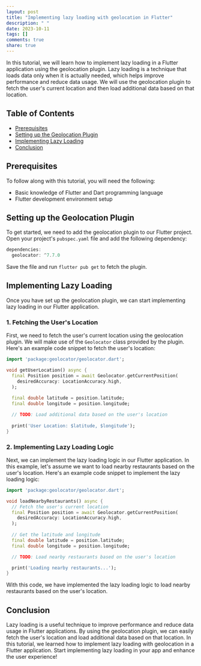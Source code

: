 ```yaml
---
layout: post
title: "Implementing lazy loading with geolocation in Flutter"
description: " "
date: 2023-10-11
tags: []
comments: true
share: true
---
```


In this tutorial, we will learn how to implement lazy loading in a Flutter application using the geolocation plugin. Lazy loading is a technique that loads data only when it is actually needed, which helps improve performance and reduce data usage. We will use the geolocation plugin to fetch the user's current location and then load additional data based on that location.

## Table of Contents
- [Prerequisites](#prerequisites)
- [Setting up the Geolocation Plugin](#setting-up-the-geolocation-plugin)
- [Implementing Lazy Loading](#implementing-lazy-loading)
- [Conclusion](#conclusion)

## Prerequisites
To follow along with this tutorial, you will need the following:
- Basic knowledge of Flutter and Dart programming language
- Flutter development environment setup

## Setting up the Geolocation Plugin
To get started, we need to add the geolocation plugin to our Flutter project. Open your project's `pubspec.yaml` file and add the following dependency:

```dart
dependencies:
  geolocator: ^7.7.0
```

Save the file and run `flutter pub get` to fetch the plugin.

## Implementing Lazy Loading
Once you have set up the geolocation plugin, we can start implementing lazy loading in our Flutter application.

### 1. Fetching the User's Location
First, we need to fetch the user's current location using the geolocation plugin. We will make use of the `Geolocator` class provided by the plugin. Here's an example code snippet to fetch the user's location:

```dart
import 'package:geolocator/geolocator.dart';

void getUserLocation() async {
  final Position position = await Geolocator.getCurrentPosition(
    desiredAccuracy: LocationAccuracy.high,
  );
  
  final double latitude = position.latitude;
  final double longitude = position.longitude;

  // TODO: Load additional data based on the user's location
  
  print('User Location: $latitude, $longitude');
}
```

### 2. Implementing Lazy Loading Logic
Next, we can implement the lazy loading logic in our Flutter application. In this example, let's assume we want to load nearby restaurants based on the user's location. Here's an example code snippet to implement the lazy loading logic:

```dart
import 'package:geolocator/geolocator.dart';

void loadNearbyRestaurants() async {
  // Fetch the user's current location
  final Position position = await Geolocator.getCurrentPosition(
    desiredAccuracy: LocationAccuracy.high,
  );
  
  // Get the latitude and longitude
  final double latitude = position.latitude;
  final double longitude = position.longitude;

  // TODO: Load nearby restaurants based on the user's location

  print('Loading nearby restaurants...');
}
```

With this code, we have implemented the lazy loading logic to load nearby restaurants based on the user's location.

## Conclusion
Lazy loading is a useful technique to improve performance and reduce data usage in Flutter applications. By using the geolocation plugin, we can easily fetch the user's location and load additional data based on that location. In this tutorial, we learned how to implement lazy loading with geolocation in a Flutter application. Start implementing lazy loading in your app and enhance the user experience!